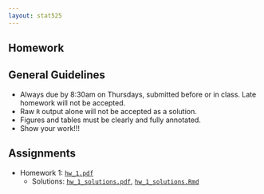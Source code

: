 ```yaml
---
layout: stat525
---
```

  
Homework
-------

## General Guidelines
* Always due by 8:30am on Thursdays, submitted before or in class. Late homework will not be accepted.
* Raw `R` output alone will not be accepted as a solution.
* Figures and tables must be clearly and fully annotated.
* Show your work!!!


## Assignments
* Homework 1: [`hw_1.pdf`](https://maryclare.github.io/stat525/content/homework/hw_1.pdf)
  - Solutions: [`hw_1_solutions.pdf`](https://maryclare.github.io/stat525/content/homework/hw_1_solutions.pdf), [`hw_1_solutions.Rmd`](https://maryclare.github.io/stat525/content/homework/hw_1_solutions.Rmd)